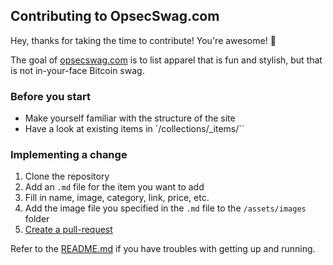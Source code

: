 ## Contributing to OpsecSwag.com

Hey, thanks for taking the time to contribute! You're awesome! 🎉

The goal of [opsecswag.com](https://bitcoin-resources.com)
is to list apparel that is fun and stylish, but that is
not in-your-face Bitcoin swag.

### Before you start

* Make yourself familiar with the structure of the site
* Have a look at existing items in `/collections/_items/``

### Implementing a change

1. Clone the repository
2. Add an `.md` file for the item you want to add
3. Fill in name, image, category, link, price, etc.
4. Add the image file you specified in the `.md` file to the `/assets/images` folder
3. [Create a pull-request](https://github.com/opsecswag/opsecswag.github.io/pulls)

Refer to the [README.md](https://github.com/bitcoin-resources/bitcoin-resources.github.io/blob/master/README.md) if you have troubles with getting up and running.
